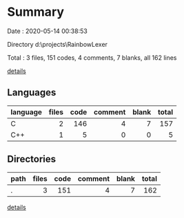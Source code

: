 # Summary

Date : 2020-05-14 00:38:53

Directory d:\projects\RainbowLexer

Total : 3 files,  151 codes, 4 comments, 7 blanks, all 162 lines

[details](details.md)

## Languages
| language | files | code | comment | blank | total |
| :--- | ---: | ---: | ---: | ---: | ---: |
| C | 2 | 146 | 4 | 7 | 157 |
| C++ | 1 | 5 | 0 | 0 | 5 |

## Directories
| path | files | code | comment | blank | total |
| :--- | ---: | ---: | ---: | ---: | ---: |
| . | 3 | 151 | 4 | 7 | 162 |

[details](details.md)